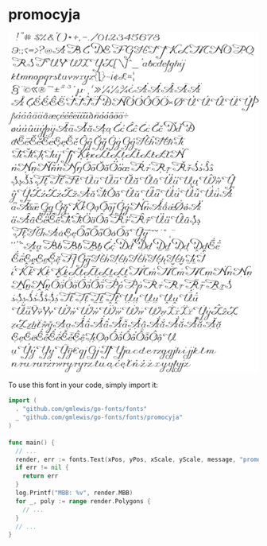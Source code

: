 # promocyja

![promocyja](promocyja.png)

To use this font in your code, simply import it:

```go
import (
  . "github.com/gmlewis/go-fonts/fonts"
  _ "github.com/gmlewis/go-fonts/fonts/promocyja"
)

func main() {
  // ...
  render, err := fonts.Text(xPos, yPos, xScale, yScale, message, "promocyja", Center)
  if err != nil {
    return err
  }
  log.Printf("MBB: %v", render.MBB)
  for _, poly := range render.Polygons {
    // ...
  }
  // ...
}
```
